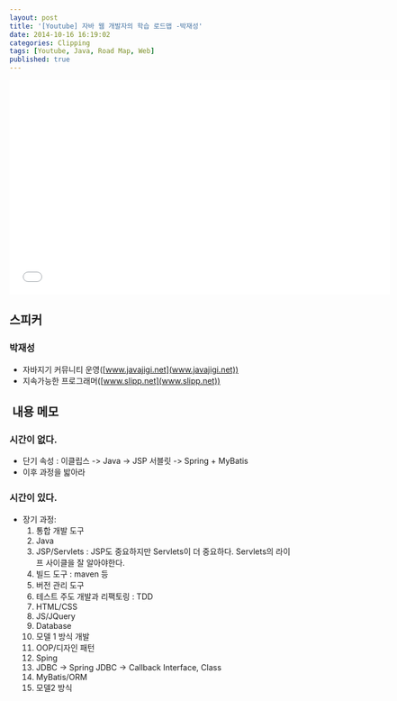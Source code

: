 ```yaml
---
layout: post
title: '[Youtube] 자바 웹 개발자의 학습 로드맵 -박재성'
date: 2014-10-16 16:19:02
categories: Clipping
tags: [Youtube, Java, Road Map, Web]
published: true
---
```


<iframe width="676" height="380" src="//www.youtube.com/embed/3mgMwObtaQ0" frameborder="0" allowfullscreen="allowfullscreen"></iframe>

## 스피커

### 박재성

* 자바지기 커뮤니티 운영([www.javajigi.net](www.javajigi.net))
* 지속가능한 프로그래머([www.slipp.net](www.slipp.net))

##  내용 메모

### 시간이 없다.
* 단기 속성 : 이클립스 -> Java -> JSP 서블릿 -> Spring + MyBatis
* 이후 과정을 밟아라

### 시간이 있다.

* 장기 과정:
  1. 통합 개발 도구
  2. Java
  3. JSP/Servlets : JSP도 중요하지만 Servlets이 더 중요하다. Servlets의 라이프 사이클을 잘 알아야한다.
  4. 빌드 도구 : maven 등
  5. 버전 관리 도구
  6. 테스트 주도 개발과 리팩토링 : TDD
  7. HTML/CSS
  8. JS/JQuery
  9. Database
  10. 모델 1 방식 개발
  11. OOP/디자인 패턴
  12. Sping
  13. JDBC -> Spring JDBC -> Callback Interface, Class
  14. MyBatis/ORM
  15. 모델2 방식





